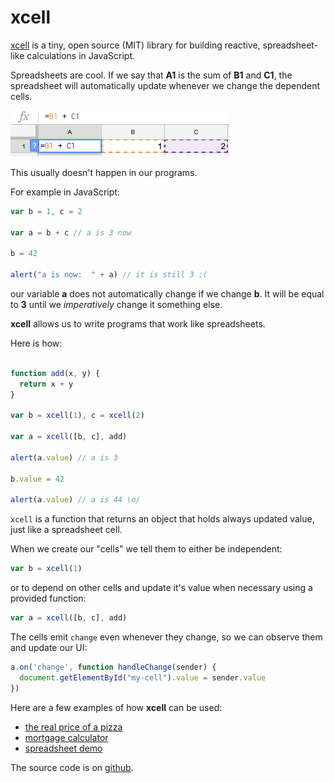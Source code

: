 # xcell

[xcell](https://www.npmjs.com/package/xcell) is a tiny, open source (MIT)
library for building reactive, spreadsheet-like calculations in JavaScript.

Spreadsheets are cool. If we say that **A1** is the sum of **B1** and **C1**,
the spreadsheet will automatically update whenever we change the dependent
cells.

![spreadsheet](spreadsheet.png)

This usually doesn't happen in our programs.

For example in JavaScript:

```javascript
var b = 1, c = 2

var a = b + c // a is 3 now

b = 42

alert("a is now:  " + a) // it is still 3 :(
```

our variable **a** does not automatically change if we
change **b**. It will be equal to **3** until we *imperatively*
change it something else.

**xcell** allows us to write programs that work like spreadsheets.

Here is how:

```javascript

function add(x, y) {
  return x + y
}

var b = xcell(1), c = xcell(2)

var a = xcell([b, c], add)

alert(a.value) // a is 3

b.value = 42

alert(a.value) // a is 44 \o/
```

`xcell` is a function that returns an object that holds always
updated value, just like a spreadsheet cell.

When we create our "cells" we tell them to either be independent:

```javascript
var b = xcell(1)
```

or to depend on other cells and update it's value when necessary using
a provided function:

```javascript
var a = xcell([b, c], add)
```

The cells emit `change` even whenever they change, so we can observe
them and update our UI:

```javascript
a.on('change', function handleChange(sender) {
  document.getElementById("my-cell").value = sender.value
})
```

Here are a few examples of how **xcell** can be used:

- [the real price of a pizza](examples/pizza)
- [mortgage calculator](examples/mortgage)
- [spreadsheet demo](examples/spreadsheet)

The source code is on [github](https://github.com/tomazy/xcell).
